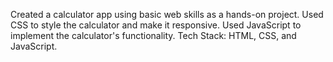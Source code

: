 Created a calculator app using basic web skills as a hands-on project.
Used CSS to style the calculator and make it responsive.
Used JavaScript to implement the calculator's functionality.
Tech Stack: HTML, CSS, and JavaScript.
